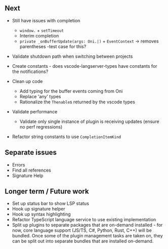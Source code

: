 ## Next
- Still have issues with completion
    - `window.` + `setTimeout`
    - Interim completion
    - `private _onBufferUpdate(args: Oni.|)` + `EventContext` -> removes parentheses
        -test case for this?


- Validate shutdown path when switching between projects
- Create constants - does vscode-langserver-types have constants for the notifications?
- Clean up code
    - Add typing for the buffer events coming from Oni
    - Replace 'any' types
    - Rationalize the `Thenable`s returned by the vscode types

- Validate performance
    - Validate only single instance of plugin is receiving updates (ensure no perf regressions)

- Refactor string constants to use `CompletionItemKind`


## Separate issues
- Errors
- Find all references
- Signature Help

## Longer term / Future work
- Set up status bar to show LSP status
- Hook up signature helper
- Hook up syntax highlighting
- Refactor TypeScript language service to use existing implementation
- Split up plugins to separate packages that are on-demand installed - for now, core language support (JS/TS, C#, Python, Rust, C++) will be bundled. Once some of the plugin management tasks are taken on, they can be split out into separate bundles that are installed on-demand.
